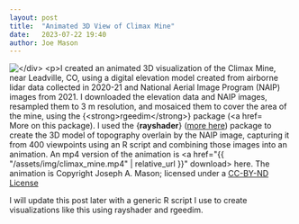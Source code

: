 ```yaml
---
layout: post
title:  "Animated 3D View of Climax Mine"
date:   2023-07-22 19:40
author: Joe Mason
---
```


<div class="col"><img src="{{ "/assets/img/Climax_Mine.jpeg" | relative_url }}" class="img-responsive" alt="</div>

I created an animated 3D visualization of the Climax Mine, near Leadville, CO, using a digital elevation model created from airborne lidar data collected in 2020-21 and National Aerial Image Program (NAIP) images from 2021. I downloaded the elevation data and NAIP images, resampled them to 3 m resolution, and mosaiced them to cover the area of the mine, using the {**rgeedim**} package (<a href="https://github.com/brownag/rgeedim" target="_blank">More on this package</a>). I used the {**rayshader**} (<a href="https://www.rayshader.com/" target="_blank">more here</a>) package to create the 3D model of topography overlain by the NAIP image, capturing it from 400 viewpoints using an R script and combining those images into an animation. An mp4 version of the animation is <a href="{{ "/assets/img/climax_mine.mp4" | relative_url }}" download> here</a>. The animation is Copyright Joseph A. Mason; licensed under a <a href="https://creativecommons.org/licenses/by-nd/4.0/" target="_blank">CC-BY-ND License</a> 

I will update this post later with a generic R script I use to create visualizations like this using rayshader and rgeedim.
